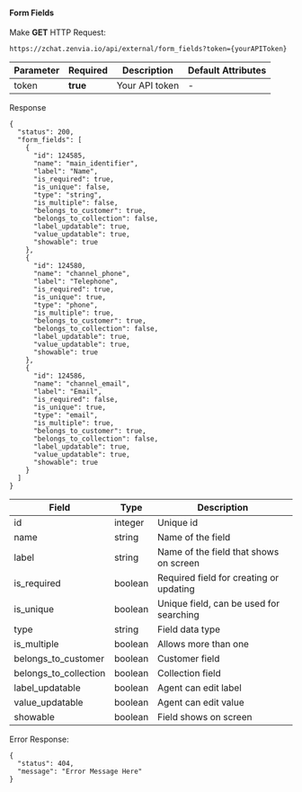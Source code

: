 #### Form Fields

Make **GET** HTTP Request:
```
https://zchat.zenvia.io/api/external/form_fields?token={yourAPIToken}
```

| Parameter  | Required  | Description | Default Attributes |
| ------------ | ------------ | ------------ | ------------ |
| token | **true** | Your API token | -|


Response
```
{
  "status": 200,
  "form_fields": [
    {
      "id": 124585,
      "name": "main_identifier",
      "label": "Name",
      "is_required": true,
      "is_unique": false,
      "type": "string",
      "is_multiple": false,
      "belongs_to_customer": true,
      "belongs_to_collection": false,
      "label_updatable": true,
      "value_updatable": true,
      "showable": true
    },
    {
      "id": 124580,
      "name": "channel_phone",
      "label": "Telephone",
      "is_required": true,
      "is_unique": true,
      "type": "phone",
      "is_multiple": true,
      "belongs_to_customer": true,
      "belongs_to_collection": false,
      "label_updatable": true,
      "value_updatable": true,
      "showable": true
    },
    {
      "id": 124586,
      "name": "channel_email",
      "label": "Email",
      "is_required": false,
      "is_unique": true,
      "type": "email",
      "is_multiple": true,
      "belongs_to_customer": true,
      "belongs_to_collection": false,
      "label_updatable": true,
      "value_updatable": true,
      "showable": true
    }
  ]
}
```
| Field  | Type  |  Description |
| ------------ | ------------ | ------------ |
| id | integer | Unique id |
| name | string | Name of the field |
| label | string | Name of the field that shows on screen |
| is_required | boolean | Required field for creating or updating |
| is_unique | boolean | Unique field, can be used for searching |
| type | string | Field data type |
| is_multiple | boolean | Allows more than one |
| belongs_to_customer | boolean | Customer field |
| belongs_to_collection | boolean | Collection field |
| label_updatable | boolean | Agent can edit label |
| value_updatable | boolean | Agent can edit value |
| showable | boolean | Field shows on screen |

Error Response:
```
{
  "status": 404,
  "message": "Error Message Here"
}
```

